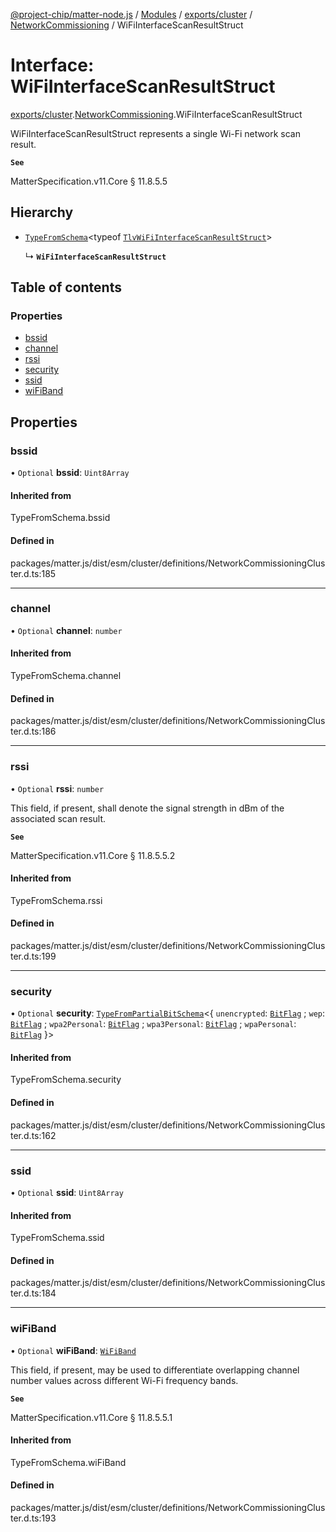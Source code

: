 [@project-chip/matter-node.js](../README.md) / [Modules](../modules.md) / [exports/cluster](../modules/exports_cluster.md) / [NetworkCommissioning](../modules/exports_cluster.NetworkCommissioning.md) / WiFiInterfaceScanResultStruct

# Interface: WiFiInterfaceScanResultStruct

[exports/cluster](../modules/exports_cluster.md).[NetworkCommissioning](../modules/exports_cluster.NetworkCommissioning.md).WiFiInterfaceScanResultStruct

WiFiInterfaceScanResultStruct represents a single Wi-Fi network scan result.

**`See`**

MatterSpecification.v11.Core § 11.8.5.5

## Hierarchy

- [`TypeFromSchema`](../modules/exports_tlv.md#typefromschema)\<typeof [`TlvWiFiInterfaceScanResultStruct`](../modules/exports_cluster.NetworkCommissioning.md#tlvwifiinterfacescanresultstruct)\>

  ↳ **`WiFiInterfaceScanResultStruct`**

## Table of contents

### Properties

- [bssid](exports_cluster.NetworkCommissioning.WiFiInterfaceScanResultStruct.md#bssid)
- [channel](exports_cluster.NetworkCommissioning.WiFiInterfaceScanResultStruct.md#channel)
- [rssi](exports_cluster.NetworkCommissioning.WiFiInterfaceScanResultStruct.md#rssi)
- [security](exports_cluster.NetworkCommissioning.WiFiInterfaceScanResultStruct.md#security)
- [ssid](exports_cluster.NetworkCommissioning.WiFiInterfaceScanResultStruct.md#ssid)
- [wiFiBand](exports_cluster.NetworkCommissioning.WiFiInterfaceScanResultStruct.md#wifiband)

## Properties

### bssid

• `Optional` **bssid**: `Uint8Array`

#### Inherited from

TypeFromSchema.bssid

#### Defined in

packages/matter.js/dist/esm/cluster/definitions/NetworkCommissioningCluster.d.ts:185

___

### channel

• `Optional` **channel**: `number`

#### Inherited from

TypeFromSchema.channel

#### Defined in

packages/matter.js/dist/esm/cluster/definitions/NetworkCommissioningCluster.d.ts:186

___

### rssi

• `Optional` **rssi**: `number`

This field, if present, shall denote the signal strength in dBm of the associated scan result.

**`See`**

MatterSpecification.v11.Core § 11.8.5.5.2

#### Inherited from

TypeFromSchema.rssi

#### Defined in

packages/matter.js/dist/esm/cluster/definitions/NetworkCommissioningCluster.d.ts:199

___

### security

• `Optional` **security**: [`TypeFromPartialBitSchema`](../modules/exports_schema.md#typefrompartialbitschema)\<\{ `unencrypted`: [`BitFlag`](../modules/exports_schema.md#bitflag) ; `wep`: [`BitFlag`](../modules/exports_schema.md#bitflag) ; `wpa2Personal`: [`BitFlag`](../modules/exports_schema.md#bitflag) ; `wpa3Personal`: [`BitFlag`](../modules/exports_schema.md#bitflag) ; `wpaPersonal`: [`BitFlag`](../modules/exports_schema.md#bitflag)  }\>

#### Inherited from

TypeFromSchema.security

#### Defined in

packages/matter.js/dist/esm/cluster/definitions/NetworkCommissioningCluster.d.ts:162

___

### ssid

• `Optional` **ssid**: `Uint8Array`

#### Inherited from

TypeFromSchema.ssid

#### Defined in

packages/matter.js/dist/esm/cluster/definitions/NetworkCommissioningCluster.d.ts:184

___

### wiFiBand

• `Optional` **wiFiBand**: [`WiFiBand`](../enums/exports_cluster.NetworkCommissioning.WiFiBand.md)

This field, if present, may be used to differentiate overlapping channel number values across different
Wi-Fi frequency bands.

**`See`**

MatterSpecification.v11.Core § 11.8.5.5.1

#### Inherited from

TypeFromSchema.wiFiBand

#### Defined in

packages/matter.js/dist/esm/cluster/definitions/NetworkCommissioningCluster.d.ts:193
